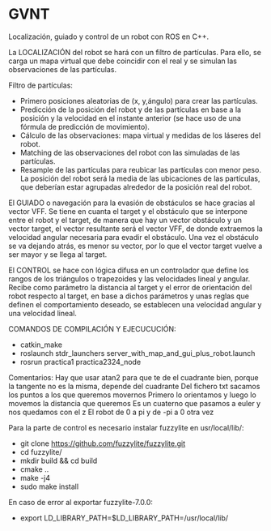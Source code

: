 # GVNT
Localización, guiado y control de un robot con ROS en C++.

La LOCALIZACIÓN del robot se hará con un filtro de partículas. Para ello, se carga un mapa virtual que debe coincidir con el real y se simulan las observaciones de las partículas.

Filtro de partículas:
 - Primero posiciones aleatorias de (x, y,ángulo) para crear las partículas.
 - Predicción de la posición del robot y de las partículas en base a la posición y la velocidad en el instante anterior (se hace uso de una fórmula de predicción de movimiento).
 - Cálculo de las observaciones: mapa virtual y medidas de los láseres del robot.
 - Matching de las observaciones del robot con las simuladas de las partículas.
 - Resample de las partículas para reubicar las partículas con menor peso. La posición del robot será la media de las ubicaciones de las partículas, que deberían estar agrupadas alrededor de la posición real del robot.

El GUIADO o navegación para la evasión de obstáculos se hace gracias al vector VFF. Se tiene en cuanta el target y el obstáculo que se interpone entre el robot y el target, de manera que hay un vector obstáculo y un vector target, el vector resultante será el vector VFF, de donde extraemos la velocidad angular necesaria para evadir el obstáculo. Una vez el obstáculo se va dejando atrás, es menor su vector, por lo que el vector target vuelve a ser mayor y se llega al target.

El CONTROL se hace con lógica difusa en un controlador que define los rangos de los triángulos o trapezoides y las velocidades lineal y angular. Recibe como parámetro la distancia al target y el error de orientación del robot respecto al target, en base a dichos parámetros y unas reglas que definen el comportamiento deseado, se establecen una velocidad angular y una velocidad lineal.


COMANDOS DE COMPILACIÓN Y EJECUCUCIÓN:
  - catkin_make
  - roslaunch stdr_launchers server_with_map_and_gui_plus_robot.launch
  - rosrun practica1 practica2324_node

Comentarios:
Hay que usar atan2 para que te de el cuadrante bien, porque la tangente no es la misma, depende del cuadrante
Del fichero txt sacamos los puntos a los que queremos movernos
Primero lo orientamos y luego lo movemos la distancia que queremos
Es un cuaterno que pasamos a euler y nos quedamos con el z
El robot de 0 a pi y de -pi a 0 otra vez

Para la parte de control es necesario instalar fuzzylite en usr/local/lib/:
  - git clone https://github.com/fuzzylite/fuzzylite.git
  - cd fuzzylite/
  - mkdir build && cd build
  - cmake ..
  - make -j4
  - sudo make install

En caso de error al exportar fuzzylite-7.0.0:
 - export LD_LIBRARY_PATH=$LD_LIBRARY_PATH=/usr/local/lib/
